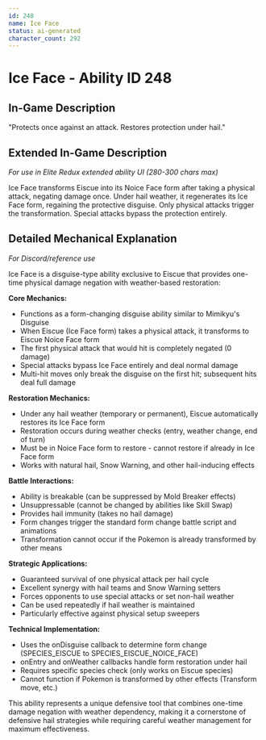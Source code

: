 ```yaml
---
id: 248
name: Ice Face
status: ai-generated
character_count: 292
---
```


# Ice Face - Ability ID 248

## In-Game Description
"Protects once against an attack. Restores protection under hail."

## Extended In-Game Description
*For use in Elite Redux extended ability UI (280-300 chars max)*

Ice Face transforms Eiscue into its Noice Face form after taking a physical attack, negating damage once. Under hail weather, it regenerates its Ice Face form, regaining the protective disguise. Only physical attacks trigger the transformation. Special attacks bypass the protection entirely.

## Detailed Mechanical Explanation
*For Discord/reference use*

Ice Face is a disguise-type ability exclusive to Eiscue that provides one-time physical damage negation with weather-based restoration:

**Core Mechanics:**
- Functions as a form-changing disguise ability similar to Mimikyu's Disguise
- When Eiscue (Ice Face form) takes a physical attack, it transforms to Eiscue Noice Face form
- The first physical attack that would hit is completely negated (0 damage)
- Special attacks bypass Ice Face entirely and deal normal damage
- Multi-hit moves only break the disguise on the first hit; subsequent hits deal full damage

**Restoration Mechanics:**
- Under any hail weather (temporary or permanent), Eiscue automatically restores its Ice Face form
- Restoration occurs during weather checks (entry, weather change, end of turn)
- Must be in Noice Face form to restore - cannot restore if already in Ice Face form
- Works with natural hail, Snow Warning, and other hail-inducing effects

**Battle Interactions:**
- Ability is breakable (can be suppressed by Mold Breaker effects)
- Unsuppressable (cannot be changed by abilities like Skill Swap)
- Provides hail immunity (takes no hail damage)
- Form changes trigger the standard form change battle script and animations
- Transformation cannot occur if the Pokemon is already transformed by other means

**Strategic Applications:**
- Guaranteed survival of one physical attack per hail cycle
- Excellent synergy with hail teams and Snow Warning setters
- Forces opponents to use special attacks or set non-hail weather
- Can be used repeatedly if hail weather is maintained
- Particularly effective against physical setup sweepers

**Technical Implementation:**
- Uses the onDisguise callback to determine form change (SPECIES_EISCUE to SPECIES_EISCUE_NOICE_FACE)
- onEntry and onWeather callbacks handle form restoration under hail
- Requires specific species check (only works on Eiscue species)
- Cannot function if Pokemon is transformed by other effects (Transform move, etc.)

This ability represents a unique defensive tool that combines one-time damage negation with weather dependency, making it a cornerstone of defensive hail strategies while requiring careful weather management for maximum effectiveness.